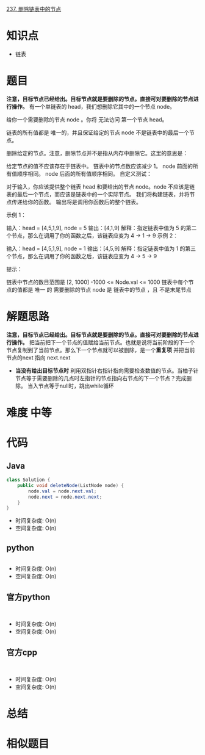 
[237. 删除链表中的节点](https://leetcode.cn/problems/delete-node-in-a-linked-list/)


# 知识点
- 链表

# 题目

**注意，目标节点已经给出。目标节点就是要删除的节点。直接可对要删除的节点进行操作。**
有一个单链表的 head，我们想删除它其中的一个节点 node。

给你一个需要删除的节点 node 。你将 无法访问 第一个节点  head。

链表的所有值都是 唯一的，并且保证给定的节点 node 不是链表中的最后一个节点。

删除给定的节点。注意，删除节点并不是指从内存中删除它。这里的意思是：

给定节点的值不应该存在于链表中。
链表中的节点数应该减少 1。
node 前面的所有值顺序相同。
node 后面的所有值顺序相同。
自定义测试：

对于输入，你应该提供整个链表 head 和要给出的节点 node。node 不应该是链表的最后一个节点，而应该是链表中的一个实际节点。
我们将构建链表，并将节点传递给你的函数。
输出将是调用你函数后的整个链表。
 

示例 1：

输入：head = [4,5,1,9], node = 5
输出：[4,1,9]
解释：指定链表中值为 5 的第二个节点，那么在调用了你的函数之后，该链表应变为 4 -> 1 -> 9
示例 2：


输入：head = [4,5,1,9], node = 1
输出：[4,5,9]
解释：指定链表中值为 1 的第三个节点，那么在调用了你的函数之后，该链表应变为 4 -> 5 -> 9
 

提示：

链表中节点的数目范围是 [2, 1000]
-1000 <= Node.val <= 1000
链表中每个节点的值都是 唯一 的
需要删除的节点 node 是 链表中的节点 ，且 不是末尾节点

# 解题思路
**注意，目标节点已经给出。目标节点就是要删除的节点。直接可对要删除的节点进行操作。**
把当前把下一个节点的值赋给当前节点。也就是说将当前阶段的下一个节点复制到了当前节点。那么下一个节点就可以被删除，是一个**重复项**
并把当前节点的next 指向 next.next


- **当没有给出目标节点时**
利用双指针右指针指向需要检查数值的节点。当柚子针节点等于需要删除的几点时左指针的节点指向右节点的下一个节点？完成删除。
当入节点等于null时，跳出while循环

# 难度 中等


# 代码

## Java

```Java
class Solution {
    public void deleteNode(ListNode node) {
        node.val = node.next.val;
        node.next = node.next.next;
    }
}
```

- 时间复杂度: O(n) 
- 空间复杂度: O(n)

## python
```python


```
- 时间复杂度: O(n) 
- 空间复杂度: O(n)

## 官方python

```python



```
- 时间复杂度: O(n) 
- 空间复杂度: O(n)



## 官方cpp

```c



```
- 时间复杂度: O(n) 
- 空间复杂度: O(n)


# 总结



# 相似题目

